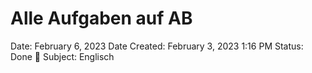 # Alle Aufgaben auf AB

Date: February 6, 2023
Date Created: February 3, 2023 1:16 PM
Status: Done 🙌
Subject: Englisch